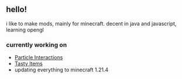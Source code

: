 ## hello!
i like to make mods, mainly for minecraft. decent in java and javascript, learning opengl

### currently working on
- [Particle Interactions](https://github.com/Enchanted-Games/block-place-particles)
- [Tasty Items](https://github.com/Enchanted-Games/tasty-items-rp)
- updating everything to minecraft 1.21.4

<!--
**Enchanted-Games/enchanted-games** is a ✨ _special_ ✨ repository because its `README.md` (this file) appears on your GitHub profile.

Here are some ideas to get you started:

- 🔭 I’m currently working on ...
- 🌱 I’m currently learning ...
- 👯 I’m looking to collaborate on ...
- 🤔 I’m looking for help with ...
- 💬 Ask me about ...
- 📫 How to reach me: ...
- 😄 Pronouns: ...
- ⚡ Fun fact: ...
-->
